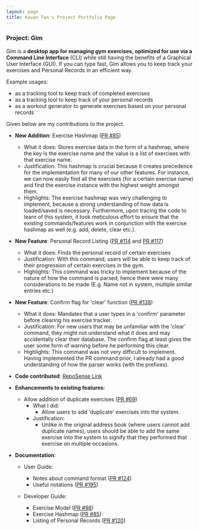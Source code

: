 ```yaml
---
layout: page
title: Kavan Tan's Project Portfolio Page
---
```


### Project: Gim

Gim is a **desktop app for managing gym exercises, optimized for use via a Command Line Interface** (CLI) while still having the benefits of a Graphical User Interface (GUI). If you can type fast, Gim allows you to keep track your exercises and Personal Records in an efficient way.

Example usages:
* as a tracking tool to keep track of completed exercises
* as a tracking tool to keep track of your personal records
* as a workout generator to generate exercises based on your personal records


Given below are my contributions to the project.

* **New Addition**: Exercise Hashmap ([PR #85](https://github.com/AY2223S1-CS2103T-T15-4/tp/pull/85))
  * What it does: Stores exercise data in the form of a hashmap, where the key is the exercise name and the value is a list of exercises with that exercise name.
  * Justification: This hashmap is crucial because it creates precedence for the implementation for many of our other features. For instance, we can now easily find all the exercises (for a certain exercise name) and find the exercise instance with the highest weight amongst them.
  * Highlights: The exercise hashmap was very challenging to implement, because a strong understanding of how data is loaded/saved is necessary. Furthermore, upon tracing the code to learn of this system, it took meticulous effort to ensure that the existing commands/features work in conjunction with the exercise hashmap as well (e.g. add, delete, clear etc.). 

* **New Feature**: Personal Record Listing ([PR #114](https://github.com/AY2223S1-CS2103T-T15-4/tp/pull/114) and [PR #117](https://github.com/AY2223S1-CS2103T-T15-4/tp/pull/117))
  * What it does: Finds the personal record of certain exercises
  * Justification: With this command, users will be able to keep track of their progression of certain exercises in the gym.
  * Highlights: This command was tricky to implement because of the nature of how the command is parsed, hence there were many considerations to be made (E.g. Name not in system, multiple similar entries etc.)

* **New Feature**: Confirm flag for 'clear' function ([PR #138](https://github.com/AY2223S1-CS2103T-T15-4/tp/pull/138))
  * What it does: Mandates that a user types in a 'confirm' parameter before clearing his exercise tracker.
  * Justification: For new users that may be unfamiliar with the 'clear' command, they might not understand what it does and may accidentally clear their database. The confirm flag at least gives the user some form of warning before he performing this clear.
  * Highlights: This command was not very difficult to implement. Having implemented the PR command prior, I already had a good understanding of how the parser works (with the prefixes).

* **Code contributed**: [RepoSense Link](https://nus-cs2103-ay2223s1.github.io/tp-dashboard/?search=kavantan&breakdown=true&sort=groupTitle&sortWithin=title&since=2022-09-16&timeframe=commit&mergegroup=&groupSelect=groupByRepos&checkedFileTypes=docs~functional-code~test-code~other)

* **Enhancements to existing features**:
  * Allow addition of duplicate exercises ([PR #69](https://github.com/AY2223S1-CS2103T-T15-4/tp/pull/69))
    * What I did:
      * Allow users to add 'duplicate' exercises into the system.
    * Justification:
      * Unlike in the original address book (where users cannot add duplicate names), users should be able to add the same exercise into the system to signify that they performed that exercise on multiple occasions.

* **Documentation**:
  * User Guide:
    * Notes about command format ([PR #124](https://github.com/AY2223S1-CS2103T-T15-4/tp/pull/124))
    * Useful notations ([PR #195](https://github.com/AY2223S1-CS2103T-T15-4/tp/pull/195))

  * Developer Guide:
    * Exercise Model ([PR #98](https://github.com/AY2223S1-CS2103T-T15-4/tp/pull/98))
    * Exercise Hashmap ([PR #85](https://github.com/AY2223S1-CS2103T-T15-4/tp/pull/85))
    * Listing of Personal Records ([PR #120](https://github.com/AY2223S1-CS2103T-T15-4/tp/pull/120))
